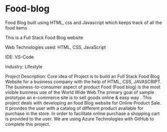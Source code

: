 # Food-blog
Food Blog built using HTML, css and Javascript which keeps track of all the food items . 

This is a Full Stack Food Blog website

Web Technologies used: HTML, CSS, JavaScript

IDE: VS-Code

Industry: Lifestyle




Project Description: Core idea of Project is to build an Full Stack Food Blog Website for a business company with the help of HTML, CSS, JAVASCRIPT. The business-to-consumer aspect of product Food (Food blog) is the most visible business use of the World Wide Web.The primary goal of sample prototype an e-commerce site is to sell goods online & easy way . This project deals with developing an food Blog website for Online Product Sale. It provides the user with a catalog of different product available for purchase in the store. In order to facilitate online purchase a shopping cart is provided to the user. We are using Azure Technologies with GitHub to complete this project.
